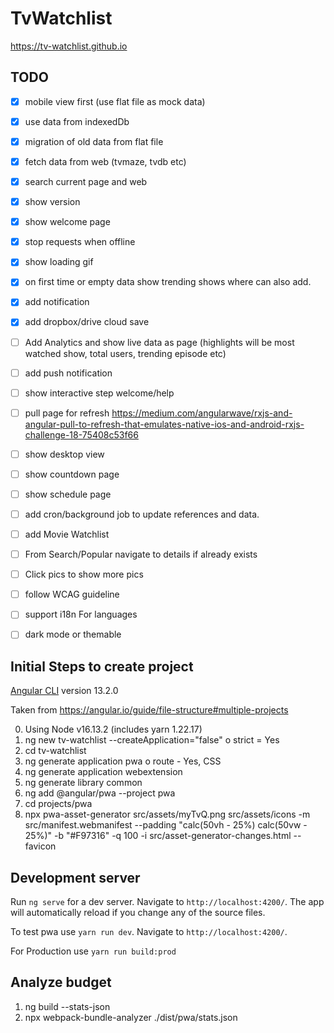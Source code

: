 # TvWatchlist

https://tv-watchlist.github.io

## TODO
- [x] mobile view first (use flat file as mock data)
- [x] use data from indexedDb
- [x] migration of old data from flat file
- [x] fetch data from web (tvmaze, tvdb etc)
- [x] search current page and web
- [x] show version
- [x] show welcome page
- [x] stop requests when offline
- [x] show loading gif
- [x] on first time or empty data show trending shows where can also add.
- [x] add notification
- [x] add dropbox/drive cloud save
- [ ] Add Analytics and show live data as page (highlights will be most watched show, total users, trending episode etc)
- [ ] add push notification
- [ ] show interactive step welcome/help
- [ ] pull page for refresh https://medium.com/angularwave/rxjs-and-angular-pull-to-refresh-that-emulates-native-ios-and-android-rxjs-challenge-18-75408c53f66
- [ ] show desktop view
- [ ] show countdown page
- [ ] show schedule page
- [ ] add cron/background job to update references and data.
- [ ] add Movie Watchlist
- [ ] From Search/Popular navigate to details if already exists
- [ ] Click pics to show more pics

- [ ] follow WCAG guideline 
- [ ] support i18n For languages
- [ ] dark mode or themable

## Initial Steps to create project

[Angular CLI](https://github.com/angular/angular-cli) version 13.2.0

Taken from https://angular.io/guide/file-structure#multiple-projects

0) Using Node v16.13.2 (includes yarn 1.22.17) 
1) ng new tv-watchlist --createApplication="false"
    o strict = Yes
2) cd tv-watchlist
3) ng generate application pwa
    o route - Yes, CSS 
4) ng generate application webextension
5) ng generate library common
6) ng add @angular/pwa --project pwa
7) cd projects/pwa 
8) npx pwa-asset-generator src/assets/myTvQ.png src/assets/icons -m src/manifest.webmanifest --padding "calc(50vh - 25%) calc(50vw - 25%)" -b "#F97316" -q 100 -i src/asset-generator-changes.html --favicon


## Development server

Run `ng serve` for a dev server. Navigate to `http://localhost:4200/`. 
The app will automatically reload if you change any of the source files.

To test pwa use `yarn run dev`. Navigate to `http://localhost:4200/`. 

For Production use `yarn run build:prod`

## Analyze budget
1) ng build --stats-json
2) npx webpack-bundle-analyzer ./dist/pwa/stats.json
